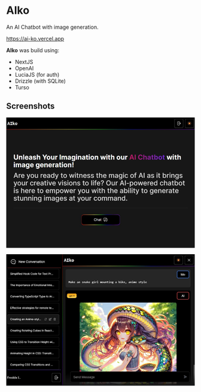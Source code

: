 # AIko

An AI Chatbot with image generation.

<https://ai-ko.vercel.app>

**AIko** was build using:

- NextJS
- OpenAI
- LuciaJS (for auth)
- Drizzle (with SQLite)
- Turso

## Screenshots

![Home Page](/assets/home-page.jpg)

![Chat Page](/assets/chat-page.jpg)
